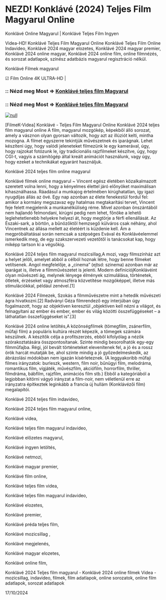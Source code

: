 # NEZD! Konklávé (2024) Teljes Film Magyarul Online

Konklávé Online Magyarul | Konklávé Teljes Film Ingyen

Videa-HD! Konklávé Teljes Film Magyarul Online Konklávé Teljes Film Online Indavideo, Konklávé 2024 magyar elozetes, Konklávé 2024 magyar premier, Konklávé 2024 online magyar, Konklávé 2024 online film, online filmnézés, és sorozat adatlapok, színész adatbázis magyarul regisztráció nélkül.

Konklávé Filmek magyarul

☑ Film Online 4K ULTRA-HD |


### :: Nézd meg Most => [Konklávé teljes film Magyarul](https://t.co/m18bWTOPYX)


### :: Nézd meg Most => [Konklávé teljes film Magyarul](https://t.co/m18bWTOPYX)


[![null](https://static.wixstatic.com/media/855a25_043b5abeb4ae4d35ac003198e7fe56ed~mv2.gif)](https://t.co/m18bWTOPYX)

[FilmeK-Videa] Konklávé - Teljes Film Magyarul Online Konklávé 2024 teljes film magyarul online A film, magyarul mozgókép, képekből álló sorozat, amely a vásznon olyan gyorsan változik, hogy azt az illúziót kelti, mintha mozogna. A filmet egyszerre tekintjük művészetnek és iparágnak. Lehet készíteni úgy, hogy valódi jeleneteket filmezünk le egy kamerával, úgy, hogy rajzokat fotózunk le, így tradicionális rajzfilmeket készítve, úgy, hogy CGI-t, vagyis a számítógép által kreált animációt használunk, vagy úgy, hogy ezeket a technikákat egyaránt használjuk.

Konklávé 2024 teljes film online magyarul

Konklávé filmek online magyarul ~ Vincent egész életében közalkalmazott szeretett volna lenni, hogy a kényelmes élettel járó előnyöket maximálisan kihasználhassa. Ráadásul a munkajog értelmében kirúghatatlan, így igazi nyugdíjas állás az övé. Egy nap azonban az élete fenekestül fordul fel: amikor a kormány megszavaz egy hatalmas megtakarítási tervet, Vincent feje felett megjelenik a munkanélküliség réme. Mivel azonban önszántából nem hajlandó felmondani, kirúgni pedig nem lehet, főnöke a lehető leglehetetlenebb helyekre helyezi át, hogy megtörje a férfi ellenállását. Az Északi-sark, a börtön, a bűnözőktől hemzsegő külváros csak néhány, ahol Vincentnek az állása mellett az életéért is küzdenie kell. Ám a megpróbáltatásai során nemcsak a szépséges Evával és Konklávéelemmel ismerkedik meg, de egy szakszervezeti vezetőtől is tanácsokat kap, hogy miképp tartson ki a végsőkig.

Konklávé 2024 teljes film magyarul mozicsillag,A mozi, vagy filmszínház azt a helyet jelöli, amelyet abból a célból hoznak létre, hogy benne filmeket vetítsenek. Angol megfelelője, a „cinema” (ejtsd: szinema) azonban már az iparágat is, illetve a filmművészetet is jelenti. Modern definíciójKonklávéint olyan művészeti ág, melynek lényege élmények szimulálása, történetek, ötletek, érzéseket vagy atmoszféra közvetítése mozgóképpel, illetve más stimulációkkal, például zenével.[1]

Konklávé 2024 Filmezek, Szokás a filmművészetre mint a hetedik művészeti ágra hivatkozni.[2] Radványi Géza filmrendező egy interjúban úgy fogalmazott, hogy az objektíven keresztül „objektíven kell nézni a világot, és felnagyítani az ember és ember, ember és világ közötti összefüggéseket – a láthatatlan összefüggéseket is”.[3]

Konklávé 2024 online letöltés,A közönségfilmek (tömegfilm, zsánerfilm, műfaji film) a populáris kultúra részét képezik, a tömegek számára készülnek. A készítők célja a profitszerzés, ebből kifolyólag a nézők szórakoztatására összpontosítanak. Szinte mindig besorolhatók egy-egy filmműfajba. Régi, jól bevált történeteket elevenítenek fel, a jó és a rossz örök harcát mutatják be, ahol szinte mindig a jó győzedelmeskedik, az ábrázolási módokban nem igazán kísérleteznek. (A leggyakoribb műfaji filmes irányzatok: burleszk, western, film noir, bűnügyi film, melodráma, romantikus film, vígjáték, művészfilm, akciófilm, horrorfilm, thriller, filmdráma, bábfilm, rajzfilm, animációs film stb.) Ebből a kategóriából a legjobban kitörni vágyó irányzat a film-noir, nem véletlenül erre az irányzatra építkeztek leginkább a francia új hullám (Konklávézői film) megalapítói.

Konklávé 2024 teljes film indavideo,

Konklávé 2024 teljes film magyarul online,

Konklávé videa,

Konklávé teljes film magyarul indavideo,

Konklávé előzetes magyarul,

Konklávé ingyen letöltés,

Konklávé netmozi,

Konklávé magyar premier,

Konklávé film online,

Konklávé teljes film videa,

Konklávé teljes film magyarul indavideo,

Konklávé elozetes,

Konklávé premier,

Konklávé préda teljes film,

Konklávé mozicsillag ,

Konklávé megjelenés,

Konklávé magyar elozetes,

Konklávé online film,

Konklávé 2024 Teljes film magyarul - Konklávé 2024 online filmek Videa - mozicsillag, indavideo, filmek, film adatlapok, online sorozatok, online film adatlapok, sorozat adatlapok

17/10/2024
